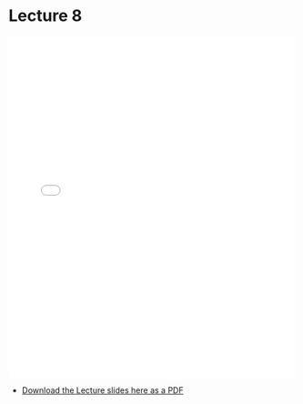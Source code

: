 # Lecture 8

<div>
<iframe src="../../102_lec8.pdf" width="100%" height="600px" frameBorder="0"> </iframe>
</div>

- [Download the Lecture slides here as a PDF](../../102_lec8.pdf)